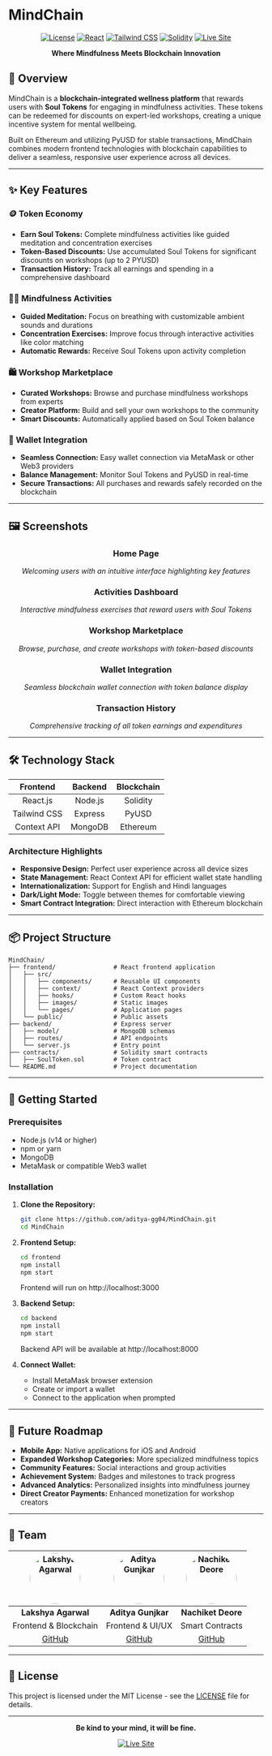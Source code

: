 # **MindChain**

<div align="center">
   
  [![License](https://img.shields.io/badge/license-MIT-blue.svg)](LICENSE)
  [![React](https://img.shields.io/badge/React-v18.2.0-61dafb.svg)](https://reactjs.org/)
  [![Tailwind CSS](https://img.shields.io/badge/Tailwind_CSS-v3.3.0-38bdf8.svg)](https://tailwindcss.com/)
  [![Solidity](https://img.shields.io/badge/Solidity-v0.8.17-363636.svg)](https://soliditylang.org/)
  [![Live Site](https://img.shields.io/badge/Live_Site-Vercel-000000.svg)](https://mind-chain.vercel.app/)
  
</div>

<p align="center">
  <b>Where Mindfulness Meets Blockchain Innovation</b>
</p>

## 🧠 Overview

MindChain is a **blockchain-integrated wellness platform** that rewards users with **Soul Tokens** for engaging in mindfulness activities. These tokens can be redeemed for discounts on expert-led workshops, creating a unique incentive system for mental wellbeing.

Built on Ethereum and utilizing PyUSD for stable transactions, MindChain combines modern frontend technologies with blockchain capabilities to deliver a seamless, responsive user experience across all devices.

---

## ✨ Key Features

### 🪙 Token Economy

- **Earn Soul Tokens:** Complete mindfulness activities like guided meditation and concentration exercises
- **Token-Based Discounts:** Use accumulated Soul Tokens for significant discounts on workshops (up to 2 PYUSD)
- **Transaction History:** Track all earnings and spending in a comprehensive dashboard

### 🧘‍♀️ Mindfulness Activities

- **Guided Meditation:** Focus on breathing with customizable ambient sounds and durations
- **Concentration Exercises:** Improve focus through interactive activities like color matching
- **Automatic Rewards:** Receive Soul Tokens upon activity completion

### 🛍️ Workshop Marketplace

- **Curated Workshops:** Browse and purchase mindfulness workshops from experts
- **Creator Platform:** Build and sell your own workshops to the community
- **Smart Discounts:** Automatically applied based on Soul Token balance

### 💼 Wallet Integration

- **Seamless Connection:** Easy wallet connection via MetaMask or other Web3 providers
- **Balance Management:** Monitor Soul Tokens and PyUSD in real-time
- **Secure Transactions:** All purchases and rewards safely recorded on the blockchain

---

## 🖼️ Screenshots

<div align="center">

### Home Page

<!-- Home page screenshot will be here -->
<p><i>Welcoming users with an intuitive interface highlighting key features</i></p>

### Activities Dashboard

<!-- Activities screenshot will be here -->
<p><i>Interactive mindfulness exercises that reward users with Soul Tokens</i></p>

### Workshop Marketplace

<!-- Workshop marketplace screenshot will be here -->
<p><i>Browse, purchase, and create workshops with token-based discounts</i></p>

### Wallet Integration

<!-- Wallet screenshot will be here -->
<p><i>Seamless blockchain wallet connection with token balance display</i></p>

### Transaction History

<!-- Transaction history screenshot will be here -->
<p><i>Comprehensive tracking of all token earnings and expenditures</i></p>

</div>

---

## 🛠️ Technology Stack

<div align="center">
  
| Frontend | Backend | Blockchain |
|:--------:|:-------:|:----------:|
| React.js | Node.js | Solidity |
| Tailwind CSS | Express | PyUSD |
| Context API | MongoDB | Ethereum |

</div>

### Architecture Highlights

- **Responsive Design:** Perfect user experience across all device sizes
- **State Management:** React Context API for efficient wallet state handling
- **Internationalization:** Support for English and Hindi languages
- **Dark/Light Mode:** Toggle between themes for comfortable viewing
- **Smart Contract Integration:** Direct interaction with Ethereum blockchain

---

## 📦 Project Structure

```
MindChain/
├── frontend/                # React frontend application
│   ├── src/
│   │   ├── components/      # Reusable UI components
│   │   ├── context/         # React Context providers
│   │   ├── hooks/           # Custom React hooks
│   │   ├── images/          # Static images
│   │   └── pages/           # Application pages
│   └── public/              # Public assets
├── backend/                 # Express server
│   ├── model/               # MongoDB schemas
│   ├── routes/              # API endpoints
│   └── server.js            # Entry point
├── contracts/               # Solidity smart contracts
│   ├── SoulToken.sol        # Token contract
└── README.md                # Project documentation
```

---

## 🚀 Getting Started

### Prerequisites

- Node.js (v14 or higher)
- npm or yarn
- MongoDB
- MetaMask or compatible Web3 wallet

### Installation

1. **Clone the Repository:**

   ```bash
   git clone https://github.com/aditya-gg04/MindChain.git
   cd MindChain
   ```

2. **Frontend Setup:**

   ```bash
   cd frontend
   npm install
   npm start
   ```

   Frontend will run on http://localhost:3000

3. **Backend Setup:**

   ```bash
   cd backend
   npm install
   npm start
   ```

   Backend API will be available at http://localhost:8000

4. **Connect Wallet:**
   - Install MetaMask browser extension
   - Create or import a wallet
   - Connect to the application when prompted

---

## 🌟 Future Roadmap

- **Mobile App:** Native applications for iOS and Android
- **Expanded Workshop Categories:** More specialized mindfulness topics
- **Community Features:** Social interactions and group activities
- **Achievement System:** Badges and milestones to track progress
- **Advanced Analytics:** Personalized insights into mindfulness journey
- **Direct Creator Payments:** Enhanced monetization for workshop creators

---

## 👥 Team

<div align="center">

| <img src="https://github.com/Lakshya0000.png" alt="Lakshya Agarwal" width="100" height="100" style="border-radius:50%"/> | <img src="https://github.com/aditya-gg04.png" alt="Aditya Gunjkar" width="100" height="100" style="border-radius:50%"/> | <img src="https://github.com/nachiketdeore09.png" alt="Nachiket Deore" width="100" height="100" style="border-radius:50%"/> |
| :----------------------------------------------------------------------------------------------------------------------: | :---------------------------------------------------------------------------------------------------------------------: | :-------------------------------------------------------------------------------------------------------------------------: |
|                                                   **Lakshya Agarwal**                                                    |                                                   **Aditya Gunjkar**                                                    |                                                     **Nachiket Deore**                                                      |
|                                                  Frontend & Blockchain                                                   |                                                    Frontend & UI/UX                                                     |                                                       Smart Contracts                                                       |
|                                         [GitHub](https://github.com/Lakshya0000)                                         |                                        [GitHub](https://github.com/aditya-gg04)                                         |                                        [GitHub](https://github.com/nachiketdeore09)                                         |

</div>

---

## 📄 License

This project is licensed under the MIT License - see the [LICENSE](LICENSE) file for details.

---

<p align="center">
  <b>Be kind to your mind, it will be fine.</b>
</p>

<div align="center">

[![Live Site](https://img.shields.io/badge/Visit_Live_Site-mind--chain.vercel.app-f58b44?style=for-the-badge)](https://mind-chain.vercel.app/)

</div>
